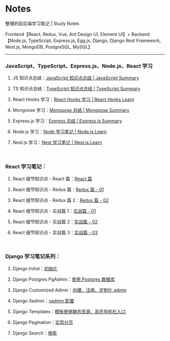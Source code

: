# Notes

整理的前后端学习笔记 | Study Notes

Frontend【React, Redux, Vue, Ant Design UI, Element UI】+ Backend【Node.js, TypeScript, Express.js, Egg.js, Django, Django Rest Framework, Nest.js, MongoDB, PostgreSQL, MySQL】

<hr />

### JavaScript、TypeScript、Express.js、Node.js、React 学习

1. JS 知识点总结：[JavaScript 知识点总结 | JavaScript Summary](https://github.com/ChenxiiCheng/Notes/blob/master/JavaScript-Notes/JS终极总结.md)

2. TS 知识点总结：[TypeScript 知识点总结 | TypeScript Summary](https://github.com/ChenxiiCheng/Notes/blob/master/JavaScript-Notes/TS学习.md)

3. React Hooks 学习：[React Hooks 学习 | React Hooks Learn](https://github.com/ChenxiiCheng/Notes/blob/master/React-Notes/React-Hooks.md)

4. Mongoose 学习：[Mongoose 总结 | Mongoose Summary](https://github.com/ChenxiiCheng/Notes/blob/master/JavaScript-Notes/Mongoose总结.md)

5. Express.js 学习：[Express 总结 | Express.js Summary](https://github.com/ChenxiiCheng/Notes/blob/master/JavaScript-Notes/Express.js总结.md)

6. Node.js 学习：[Node 学习笔记 | Node.js Learn](https://github.com/ChenxiiCheng/Notes/blob/master/JavaScript-Notes/NodeJS笔记.md)

7. Nest.js 学习：[Nest 学习笔记 | Nest.js Learn](https://github.com/ChenxiiCheng/Notes/blob/master/JavaScript-Notes/NestJS学习.md)

<br/>

### React 学习笔记：

1. React 细节知识点 - React 篇：[React 篇](https://github.com/ChenxiiCheng/Notes/blob/master/React-Notes/React%E7%BB%86%E8%8A%82%E7%9F%A5%E8%AF%86%E7%82%B9%20-%20React%E7%AF%87.pdf)

2. React 细节知识点 - Redux 篇：[Redux 篇 - 01](https://github.com/ChenxiiCheng/Notes/blob/master/React-Notes/React%E7%BB%86%E8%8A%82%E7%9F%A5%E8%AF%86%E7%82%B9%20-%20Redux%E7%AF%87.pdf)

3. React 细节知识点 - Redux 篇 2：[Redux 篇 - 02](https://github.com/ChenxiiCheng/Notes/blob/master/React-Notes/React%E7%BB%86%E8%8A%82%E7%9F%A5%E8%AF%86%E7%82%B9%20-%20Redux%20%E7%AF%872.pdf)

4. React 细节知识点 - 实战篇 1：[实战篇 - 01](https://github.com/ChenxiiCheng/Notes/blob/master/React-Notes/React%E7%BB%86%E8%8A%82%E7%9F%A5%E8%AF%86%E7%82%B9%20-%20%E5%AE%9E%E6%88%981.pdf)

5. React 细节知识点 - 实战篇 2：[实战篇 - 02](https://github.com/ChenxiiCheng/Notes/blob/master/React-Notes/React%E7%BB%86%E8%8A%82%E7%9F%A5%E8%AF%86%E7%82%B9%20-%20%E5%AE%9E%E6%88%982.pdf)

6. React 细节知识点 - 实战篇 3：[实战篇 - 03](https://github.com/ChenxiiCheng/Notes/blob/master/React-Notes/React%E7%BB%86%E8%8A%82%E7%9F%A5%E8%AF%86%E7%82%B9%20-%20%E5%AE%9E%E6%88%983.pdf)

<br/>

### Django 学习笔记系列：

1. Django Initial：[初始化](https://github.com/ChenxiiCheng/Notes/blob/master/Django-Notes/Django-Initial.md)

2. Django Postgres PgAdmin：[使用 Postgres 数据库](https://github.com/ChenxiiCheng/Notes/blob/master/Django-Notes/Django-Postgres-PgAdmin.md)

3. Django Customized Admin：[创建、注册、定制化 admin](https://github.com/ChenxiiCheng/Notes/blob/master/Django-Notes/Django-Admin.md)

4. Django Xadmin：[xadmin 配置](https://github.com/ChenxiiCheng/Notes/blob/master/Django-Notes/Django-xadmin%E9%85%8D%E7%BD%AE.md)

5. Django Templates：[模板使用静态资源、高亮导航栏入口](https://github.com/ChenxiiCheng/Notes/blob/master/Django-Notes/Django-Templates.md)

6. Django Pagination：[实现分页](https://github.com/ChenxiiCheng/Notes/blob/master/Django-Notes/Django-Pagination.md)

7. Django Search：[搜索](https://github.com/ChenxiiCheng/Notes/blob/master/Django-Notes/Django-Search.md)
